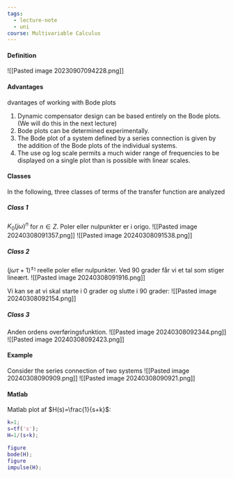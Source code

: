 ```yaml
---
tags:
  - lecture-note
  - uni
course: Multivariable Calculus
---
```

#### Definition
![[Pasted image 20230907094228.png]]

#### Advantages
dvantages of working with Bode plots
1. Dynamic compensator design can be based entirely on the Bode plots. (We will do this in the next lecture)
2. Bode plots can be determined experimentally.
3. The Bode plot of a system defined by a series connection is given by the addition of the Bode plots of the individual systems.
4. The use og log scale permits a much wider range of frequencies to be displayed on a single plot than is possible with linear scales.

#### Classes
In the following, three classes of terms of the transfer function are analyzed
##### Class 1
$K_{0}(j\omega )^n$ for $n \in Z$. Poler eller nulpunkter er i origo.
![[Pasted image 20240308091357.png]]
![[Pasted image 20240308091538.png]]

##### Class 2
$(j\omega \tau+1)^{\pm_{1}}$ reelle poler eller nulpunkter.
Ved 90 grader får vi et tal som stiger lineært.
![[Pasted image 20240308091916.png]]

Vi kan se at vi skal starte i 0 grader og slutte i 90 grader:
![[Pasted image 20240308092154.png]]

##### Class 3
Anden ordens overføringsfunktion.
![[Pasted image 20240308092344.png]]
![[Pasted image 20240308092423.png]]


#### Example
Consider the series connection of two systems
![[Pasted image 20240308090909.png]]
![[Pasted image 20240308090921.png]]

#### Matlab
Matlab plot af $H(s)=\frac{1}{s+k}$:
```Matlab
k=1;
s=tf('s');
H=1/(s+k);

figure
bode(H);
figure
impulse(H);
```
